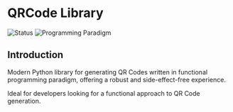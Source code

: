 # QRCode Library

![Status](https://img.shields.io/badge/status-under%20development-orange)
![Programming Paradigm](https://img.shields.io/badge/paradigm-functional_programming-green)

## Introduction

Modern Python library for generating QR Codes written in functional programming paradigm, offering a robust and side-effect-free experience.

Ideal for developers looking for a functional approach to QR Code generation.
